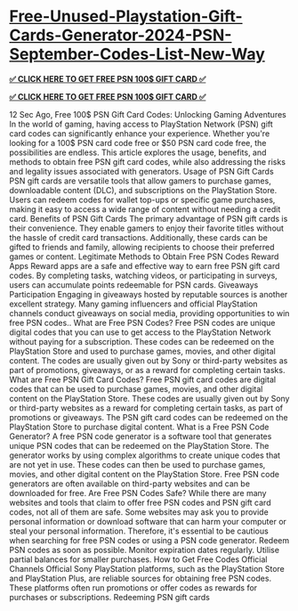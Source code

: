 # [Free-Unused-Playstation-Gift-Cards-Generator-2024-PSN-September-Codes-List-New-Way](https://appbitly.com/psncard24)
**[✅ CLICK HERE TO GET FREE PSN 100$ GIFT CARD ✅](https://appbitly.com/psncard24)**

**[✅ CLICK HERE TO GET FREE PSN 100$ GIFT CARD ✅](https://appbitly.com/psncard24)**

12 Sec Ago, Free 100$ PSN Gift Card Codes: Unlocking Gaming Adventures
In the world of gaming, having access to PlayStation Network (PSN) gift card codes can significantly enhance your experience. Whether you're looking for a
100$ PSN card code free or $50 PSN card code free, the possibilities are endless. This article explores the usage, benefits, and methods to obtain free PSN gift card codes, while also addressing the risks and legality issues associated with generators.
Usage of PSN Gift Cards
PSN gift cards are versatile tools that allow gamers to purchase games, downloadable content (DLC), and subscriptions on the PlayStation Store. Users can redeem codes for wallet top-ups or specific game purchases, making it easy to access a wide range of content without needing a credit card.
Benefits of PSN Gift Cards
The primary advantage of PSN gift cards is their convenience. They enable gamers to enjoy their favorite titles without the hassle of credit card transactions. Additionally, these cards can be gifted to friends and family, allowing recipients to choose their preferred games or content.
Legitimate Methods to Obtain Free PSN Codes
Reward Apps
Reward apps are a safe and effective way to earn free PSN gift card codes. By completing tasks, watching videos, or participating in surveys, users can accumulate points redeemable for PSN cards.
Giveaways Participation
Engaging in giveaways hosted by reputable sources is another excellent strategy. Many gaming influencers and official PlayStation channels conduct giveaways on social media, providing opportunities to win free PSN codes..
What are Free PSN Codes?
Free PSN codes are unique digital codes that you can use to get access to the PlayStation Network without paying for a subscription. These codes can be redeemed on the PlayStation Store and used to purchase games, movies, and other digital content. The codes are usually given out by Sony or third-party websites as part of promotions, giveaways, or as a reward for completing certain tasks.
What are Free PSN Gift Card Codes?
Free PSN gift card codes are digital codes that can be used to purchase games, movies, and other digital content on the PlayStation Store. These codes are usually given out by Sony or third-party websites as a reward for completing certain tasks, as part of promotions or giveaways. The PSN gift card codes can be redeemed on the PlayStation Store to purchase digital content.
What is a Free PSN Code Generator?
A free PSN code generator is a software tool that generates unique PSN codes that can be redeemed on the PlayStation Store. The generator works by using complex algorithms to create unique codes that are not yet in use. These codes can then be used to purchase games, movies, and other digital content on the PlayStation Store. Free PSN code generators are often available on third-party websites and can be downloaded for free.
Are Free PSN Codes Safe?
While there are many websites and tools that claim to offer free PSN codes and PSN gift card codes, not all of them are safe. Some websites may ask you to provide personal information or download software that can harm your computer or steal your personal information. Therefore, it's essential to be cautious when searching for free PSN codes or using a PSN code generator.
Redeem PSN codes as soon as possible.
Monitor expiration dates regularly.
Utilise partial balances for smaller purchases.
How to Get Free Codes
Official Channels
Official Sony PlayStation platforms, such as the PlayStation Store and PlayStation Plus, are reliable sources for obtaining free PSN codes. These platforms often run promotions or offer codes as rewards for purchases or subscriptions. Redeeming PSN gift cards
